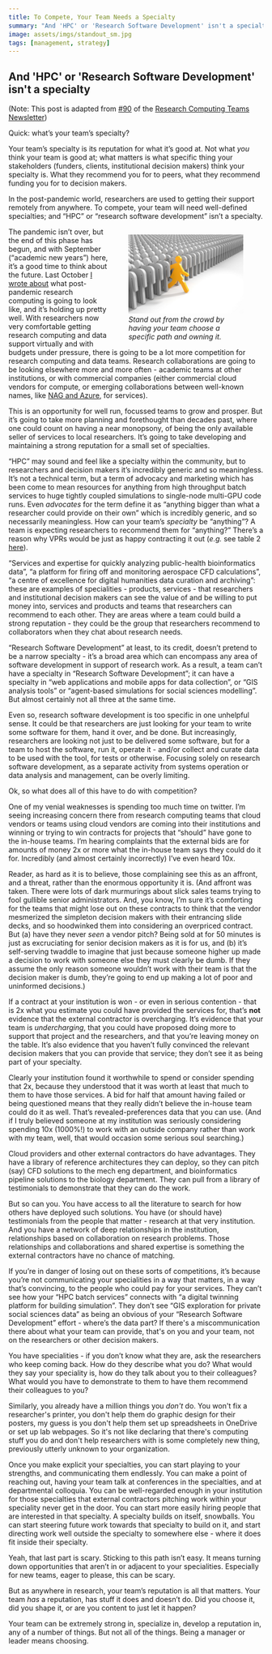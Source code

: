 ```yaml
---
title: To Compete, Your Team Needs a Specialty
summary: "And 'HPC' or 'Research Software Development' isn't a specialty"
image: assets/imgs/standout_sm.jpg
tags: [management, strategy]
---
```


## And 'HPC' or 'Research Software Development' isn't a specialty

(Note: This post is adapted from [#90](https://www.researchcomputingteams.org/newsletter_issues/0090) of the [Research Computing Teams Newsletter](https://www.researchcomputingteams.org))

Quick: what’s your team’s specialty?

Your team’s specialty is its reputation for what it’s good at. Not what _you_ think your team is good at; what matters is what specific thing your stakeholders (funders, clients, institutional decision makers) think your specialty is. What they recommend you for to peers, what they recommend funding you for to decision makers.

In the post-pandemic world, researchers are used to getting their support remotely from anywhere. To compete, your team will need well-defined specialties; and “HPC” or “research software development” isn’t a specialty.

<figure style="width:45%; float:right">
  <img src="/assets/imgs/standout_sm.jpg" alt="Standout from the crowd by choosing a specific path.">
  <figcaption><i>Stand out from the crowd by having your team choose a specific path and owning it.</i></figcaption>
</figure>

The pandemic isn’t over, but the end of this phase has begun, and with September (“academic new years”) here, it’s a good time to think about the future. Last October [I wrote about](https://www.dursi.ca/post/research-computing-in-the-aftertimes) what post-pandemic research computing is going to look like, and it’s holding up pretty well. With researchers now very comfortable getting research computing and data support virtually and with budgets under pressure, there is going to be a lot more competition for research computing and data teams. Research collaborations are going to be looking elsewhere more and more often - academic teams at other institutions, or with commercial companies (either commercial cloud vendors for compute, or emerging collaborations between well-known names, like [NAG and Azure](https://www.nag.com/news/machine-learning-expertise-new-azure-hpc-ai-collaboration-centre), for services).

This is an opportunity for well run, focussed teams to grow and prosper. But it’s going to take more planning and forethought than decades past, where one could count on having a near monopsony, of being the only available seller of services to local researchers. It’s going to take developing and maintaining a strong reputation for a small set of specialties.

“HPC” may sound and feel like a specialty within the community, but to researchers and decision makers it’s incredibly generic and so meaningless. It’s not a technical term, but a term of advocacy and marketing which has been come to mean resources for anything from high throughput batch services to huge tightly coupled simulations to single-node multi-GPU code runs. Even _advocates_ for the term define it as “anything bigger than what a researcher could provide on their own” which is incredibly generic, and so necessarily meaningless. How can your team’s _specialty_ be “anything”? A team is expecting researchers to recommend them for “anything?” There’s a reason why VPRs would be just as happy contracting it out (_e.g._ see table 2 [here](https://www.srainternational.org/blogs/srai-jra1/2019/12/09/operational-fiscal-management-of-core-facilities)).

“Services and expertise for quickly analyzing public-health bioinformatics data”, “a platform for firing off and monitoring aerospace CFD calculations”, “a centre of excellence for digital humanities data curation and archiving”: these are examples of specialities - products, services - that researchers and institutional decision makers can see the value of and be willing to put money into, services and products and teams that researchers can recommend to each other. They are areas where a team could build a strong reputation - they could be the group that researchers recommend to collaborators when they chat about research needs.

“Research Software Development” at least, to its credit, doesn’t pretend to be a narrow specialty - it’s a broad area which can encompass any area of software development in support of research work. As a result, a team can’t have a specialty in “Research Software Development”; it can have a specialty in “web applications and mobile apps for data collection”, or “GIS analysis tools” or “agent-based simulations for social sciences modelling”. But almost certainly not all three at the same time.

Even so, research software development is too specific in one unhelpful sense. It could be that researchers are just looking for your team to write some software for them, hand it over, and be done. But increasingly, researchers are looking not just to be delivered some software, but for a team to host the software, run it, operate it - and/or collect and curate data to be used with the tool, for tests or otherwise. Focusing solely on research software development, as a separate activity from systems operation or data analysis and management, can be overly limiting.

Ok, so what does all of this have to do with competition?

One of my venial weaknesses is spending too much time on twitter. I’m seeing increasing concern there from research computing teams that cloud vendors or teams using cloud vendors are coming into their institutions and winning or trying to win contracts for projects that “should” have gone to the in-house teams. I’m hearing complaints that the external bids are for amounts of money 2x or more what the in-house team says they could do it for. Incredibly (and almost certainly incorrectly) I’ve even heard 10x.

Reader, as hard as it is to believe, those complaining see this as an affront, and a threat, rather than the enormous opportunity it is. (And affront was taken. There were lots of dark murmurings about slick sales teams trying to fool gullible senior administrators. And, you know, I’m sure it’s comforting for the teams that might lose out on these contracts to think that the vendor mesmerized the simpleton decision makers with their entrancing slide decks, and so hoodwinked them into considering an overpriced contract. But (a) have they never _seen_ a vendor pitch? Being sold at for 50 minutes is just as excruciating for senior decision makers as it is for us, and (b) it’s self-serving twaddle to imagine that just because someone higher up made a decision to work with someone else they must clearly be dumb. If they assume the only reason someone wouldn’t work with their team is that the decision maker is dumb, they’re going to end up making a lot of poor and uninformed decisions.)

If a contract at your institution is won - or even in serious contention - that is 2x what you estimate you could have provided the services for, that’s **not** evidence that the external contractor is overcharging. It’s evidence that your team is _undercharging_, that you could have proposed doing more to support that project and the researchers, and that you’re leaving money on the table. It’s also evidence that you haven’t fully convinced the relevant decision makers that you can provide that service; they don’t see it as being part of your specialty.

Clearly your institution found it worthwhile to spend or consider spending that 2x, because they understood that it was worth at least that much to them to have those services. A bid for half that amount having failed or being questioned means that they really didn’t believe the in-house team could do it as well. That’s revealed-preferences data that you can use. (And if I truly believed someone at my institution was seriously considering spending 10x (1000%!) to work with an outside company rather than work with my team, well, that would occasion some serious soul searching.)

Cloud providers and other external contractors do have advantages. They have a library of reference architectures they can deploy, so they can pitch (say) CFD solutions to the mech eng department, and bioinformatics pipeline solutions to the biology department. They can pull from a library of testimonials to demonstrate that they can do the work.

But so can you. You have access to all the literature to search for how others have deployed such solutions. You have (or should have) testimonials from the people that matter - research at that very institution. And you have a network of deep relationships in the institution, relationships based on collaboration on research problems. Those relationships and collaborations and shared expertise is something the external contractors have no chance of matching.

If you’re in danger of losing out on these sorts of competitions, it’s because you’re not communicating your specialities in a way that matters, in a way that’s convincing, to the people who could pay for your services. They can’t see how your “HPC batch services” connects with “a digital twinning platform for building simulation”. They don’t see “GIS exploration for private social sciences data” as being an obvious of your “Research Software Development” effort - where’s the data part?  If there's a miscommunication there about what your team can provide, that's on you and your team, not on the researchers or other decision makers.

You have specialities - if you don’t know what they are, ask the researchers who keep coming back. How do they describe what you do? What would they say your speciality is, how do they talk about you to their colleagues? What would you have to demonstrate to them to have them recommend their colleagues to you?

Similarly, you already have a million things you _don't_ do.  You won't fix a researcher's printer, you don't help them do graphic design for their posters, my guess is you don't help them set up spreadsheets in OneDrive or set up lab webpages.  So it's not like declaring that there's computing stuff you do and don't help researchers with is some completely new thing, previously utterly unknown to your organization.

Once you make explicit your specialties, you can start playing to your strengths, and communicating them endlessly. You can make a point of reaching out, having your team talk at conferences in the specialties, and at departmental colloquia. You can be well-regarded enough in your institution for those specialties that external contractors pitching work within your speciality never get in the door. You can start more easily hiring people that are interested in that specialty. A specialty builds on itself, snowballs. You can start steering future work towards that specialty to build on it, and start directing work well outside the specialty to somewhere else - where it does fit inside their specialty.

Yeah, that last part is scary. Sticking to this path isn’t easy. It means turning down opportunities that aren’t in or adjacent to your specialities. Especially for new teams, eager to please, this can be scary.

But as anywhere in research, your team’s reputation is all that matters. Your team _has_ a reputation, has stuff it does and doesn’t do. Did you choose it, did you shape it, or are you content to just let it happen?

Your team can be extremely strong in, specialize in, develop a reputation in, any of a number of things. But not all of the things. Being a manager or leader means choosing.
